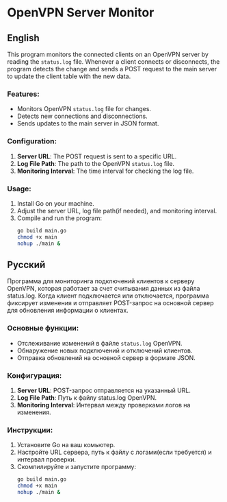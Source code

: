 # OpenVPN Server Monitor

## English

This program monitors the connected clients on an OpenVPN server by reading the `status.log` file. Whenever a client connects or disconnects, the program detects the change and sends a POST request to the main server to update the client table with the new data.

### Features:
- Monitors OpenVPN `status.log` file for changes.
- Detects new connections and disconnections.
- Sends updates to the main server in JSON format.

### Configuration:
1. **Server URL**: The POST request is sent to a specific URL.
2. **Log File Path**: The path to the OpenVPN `status.log` file.
3. **Monitoring Interval**: The time interval for checking the log file.

### Usage:
1. Install Go on your machine.
2. Adjust the server URL, log file path(if needed), and monitoring interval.
3. Compile and run the program:
   ```bash
   go build main.go
   chmod +x main
   nohup ./main &

## Русский

Программа для мониторинга подключений клиентов к серверу OpenVPN, которая работает за счет считывания данных из файла status.log. Когда клиент подключается или отключается, программа фиксирует изменения и отправляет POST-запрос на основной сервер для обновления информации о клиентах.

### Основные функции:
- Отслеживание изменений в файле `status.log` OpenVPN.
- Обнаружение новых подключений и отключений клиентов.
- Отправка обновлений на основной сервер в формате JSON.

### Конфигурация:
1. **Server URL**: POST-запрос отправляется на указанный URL.
2. **Log File Path**: Путь к файлу status.log OpenVPN.
3. **Monitoring Interval**: Интервал между проверками логов на изменения.

### Инструкции:
1. Установите Go на ваш комьютер.
2. Настройте URL сервера, путь к файлу c логами(если требуется) и интервал проверки.
3. Скомпилируйте и запустите программу:
   ```bash
   go build main.go
   chmod +x main
   nohup ./main &